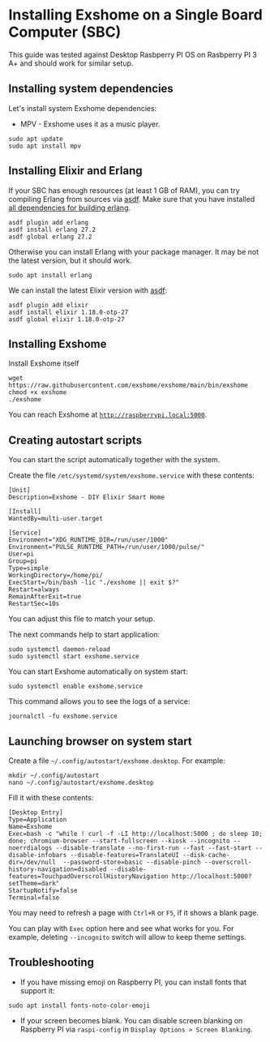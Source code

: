 # Installing Exshome on a Single Board Computer (SBC)

This guide was tested against Desktop Rasbperry PI OS on Rasbperry PI 3 A+ and should work for similar setup.

## Installing system dependencies

Let's install system Exshome dependencies:
- MPV - Exshome uses it as a music player.

```
sudo apt update
sudo apt install mpv
```

## Installing Elixir and Erlang

If your SBC has enough resources (at least 1 GB of RAM), you can try compiling Erlang from sources via [asdf](https://asdf-vm.com/guide/getting-started.html).
Make sure that you have installed [all dependencies for building erlang](https://github.com/asdf-vm/asdf-erlang#before-asdf-install).
```
asdf plugin add erlang
asdf install erlang 27.2
asdf global erlang 27.2
```

Otherwise you can install Erlang with your package manager. It may be not the latest version, but it should work.
```
sudo apt install erlang
```

We can install the latest Elixir version with [asdf](https://asdf-vm.com/guide/getting-started.html):
```
asdf plugin add elixir
asdf install elixir 1.18.0-otp-27
asdf global elixir 1.18.0-otp-27
```

## Installing Exshome

Install Exshome itself
```
wget https://raw.githubusercontent.com/exshome/exshome/main/bin/exshome
chmod +x exshome
./exshome
```

You can reach Exshome at [`http://raspberrypi.local:5000`](http://raspberrypi.local:5000).

## Creating autostart scripts

You can start the script automatically together with the system.

Create the file `/etc/systemd/system/exshome.service` with these contents:

```
[Unit]
Description=Exshome - DIY Elixir Smart Home

[Install]
WantedBy=multi-user.target

[Service]
Environment="XDG_RUNTIME_DIR=/run/user/1000"
Environment="PULSE_RUNTIME_PATH=/run/user/1000/pulse/"
User=pi
Group=pi
Type=simple
WorkingDirectory=/home/pi/
ExecStart=/bin/bash -lic "./exshome || exit $?"
Restart=always
RemainAfterExit=true
RestartSec=10s
```

You can adjust this file to match your setup.

The next commands help to start application:

```
sudo systemctl daemon-reload
sudo systemctl start exshome.service
```

You can start Exshome automatically on system start:
```
sudo systemctl enable exshome.service
```

This command allows you to see the logs of a service:
```
journalctl -fu exshome.service
```

## Launching browser on system start

Create a file `~/.config/autostart/exshome.desktop`. For example:
```
mkdir ~/.config/autostart
nano ~/.config/autostart/exshome.desktop
```

Fill it with these contents:
```
[Desktop Entry]
Type=Application
Name=Exshome
Exec=bash -c "while ! curl -f -LI http://localhost:5000 ; do sleep 10; done; chromium-browser --start-fullscreen --kiosk --incognito --noerrdialogs --disable-translate --no-first-run --fast --fast-start --disable-infobars --disable-features=TranslateUI --disk-cache-dir=/dev/null  --password-store=basic --disable-pinch --overscroll-history-navigation=disabled --disable-features=TouchpadOverscrollHistoryNavigation http://localhost:5000?setTheme=dark"
StartupNotify=false
Terminal=false
```

You may need to refresh a page with `Ctrl+R` or `F5`, if it shows a blank page.

You can play with `Exec` option here and see what works for you.
For example, deleting `--incognito` switch will allow to keep theme settings.

## Troubleshooting

- If you have missing emoji on Raspberry PI, you can install fonts that support it:
```
sudo apt install fonts-noto-color-emoji
```
- If your screen becomes blank. You can disable screen blanking on Raspberry PI via `raspi-config` in `Display Options > Screen Blanking`.

